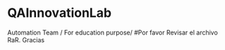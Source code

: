 # QAInnovationLab
Automation Team / For education purpose/
#Por favor Revisar el archivo RaR. Gracias
